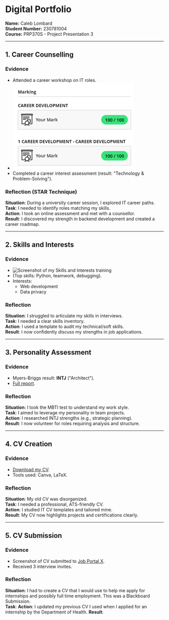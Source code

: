 # Digital Portfolio  
**Name:** Caleb Lombard  
**Student Number:** 230781004  
**Course:** PRP370S - Project Presentation 3 

---

## 1. Career Counselling  
### Evidence  
- Attended a career workshop on IT roles.
- ![Screenshot of my Career Development training](Career%20Development.png)
- Completed a career interest assessment (result: "Technology & Problem-Solving").  

### Reflection (STAR Technique)  
**Situation**: During a university career session, I explored IT career paths.  
**Task**: I needed to identify roles matching my skills.  
**Action**: I took an online assessment and met with a counsellor.  
**Result**: I discovered my strength in backend development and created a career roadmap.  

---

## 2. Skills and Interests  
### Evidence  
- ![Screenshot of my Skills and Interests training](Skills%20&%Interested.png)
- (Top skills: Python, teamwork, debugging).  
- Interests:  
  - Web development  
  - Data privacy  

### Reflection  
**Situation**: I struggled to articulate my skills in interviews.  
**Task**: I needed a clear skills inventory.  
**Action**: I used a template to audit my technical/soft skills.  
**Result**: I now confidently discuss my strengths in job applications.  

---

## 3. Personality Assessment  
### Evidence  
- Myers-Briggs result: **INTJ** ("Architect").  
- [Full report](mbti_results.pdf).  

### Reflection  
**Situation**: I took the MBTI test to understand my work style.  
**Task**: I aimed to leverage my personality in team projects.  
**Action**: I researched INTJ strengths (e.g., strategic planning).  
**Result**: I now volunteer for roles requiring analysis and structure.  

---

## 4. CV Creation  
### Evidence  
- [Download my CV](my_cv.pdf).  
- Tools used: Canva, LaTeX.  

### Reflection  
**Situation**: My old CV was disorganized.  
**Task**: I needed a professional, ATS-friendly CV.  
**Action**: I studied IT CV templates and tailored mine.  
**Result**: My CV now highlights projects and certifications clearly.  

---

## 5. CV Submission  
### Evidence  
- Screenshot of CV submitted to [Job Portal X](submission_proof.png).  
- Received 3 interview invites.  

### Reflection  
**Situation**: I had to create a CV that I would use to help me apply for internships and possibly full time employment. This was a Blackboard Submission.  
**Task**: 
**Action**: I updated my previous CV I used when I applied for an internship by the Department of Health. 
**Result**: 
